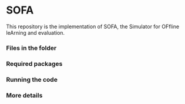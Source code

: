 # SOFA
This repository is the implementation of SOFA, the Simulator for OFfline leArning and evaluation.

### Files in the folder

### Required packages

### Running the code

### More details
